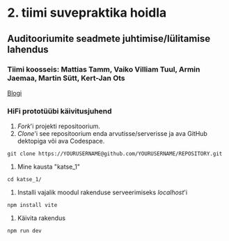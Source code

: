 # 2. tiimi suvepraktika hoidla
## Auditooriumite seadmete juhtimise/lülitamise lahendus 
### Tiimi koosseis: Mattias Tamm, Vaiko Villiam Tuul, Armin Jaemaa, Martin Sütt, Kert-Jan Ots

[Blogi](https://github.com/tammmatTLU/suvepraktika_tiim2/wiki/blogi)

### HiFi prototüübi käivitusjuhend
1. *Fork*'i projekti repositoorium.
1. *Clone*'i see repositoorium enda arvutisse/serverisse ja ava GitHub dektopiga või ava Codespace.
  ```
  git clone https://YOURUSERNAME@github.com/YOURUSERNAME/REPOSITORY.git

  ```
1. Mine kausta "katse_1"
  ```
  cd katse_1/
  ```
1. Installi vajalik moodul rakenduse serveerimiseks *localhost*'i
  ```
  npm install vite
  ```
1. Käivita rakendus
  ```
  npm run dev
  ```
